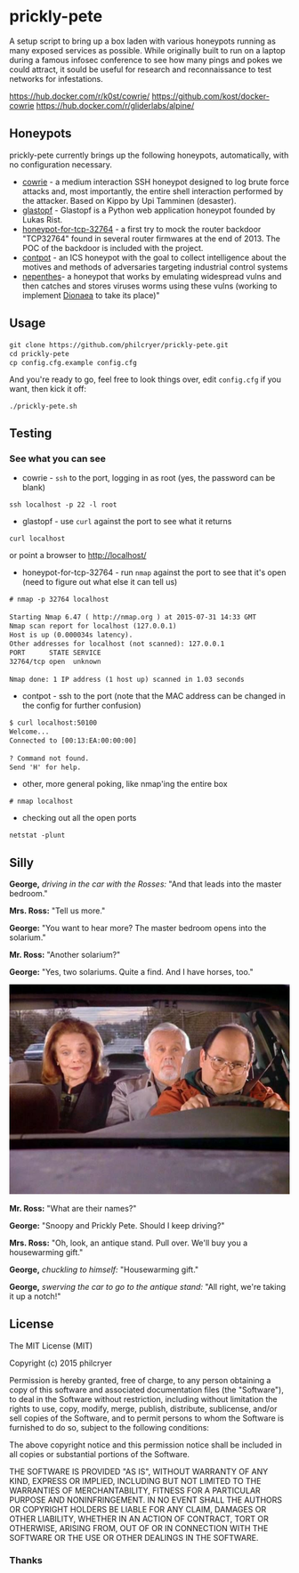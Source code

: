 # prickly-pete
A setup script to bring up a box laden with various honeypots running as many exposed services as possible. While originally built to run on a laptop during a famous infosec conference to see how many pings and pokes we could attract, it sould be useful for research and reconnaissance to test networks for infestations. 



https://hub.docker.com/r/k0st/cowrie/
https://github.com/kost/docker-cowrie
https://hub.docker.com/r/gliderlabs/alpine/

## Honeypots

prickly-pete currently brings up the following honeypots, automatically, with no configuration necessary.

* [cowrie](https://github.com/micheloosterhof/cowrie) - a medium interaction SSH honeypot designed to log brute force attacks and, most importantly, the entire shell interaction performed by the attacker. Based on Kippo by Upi Tamminen (desaster).
* [glastopf](https://github.com/mushorg/glastopf) - Glastopf is a Python web application honeypot founded by Lukas Rist.
* [honeypot-for-tcp-32764](https://github.com/knalli/honeypot-for-tcp-32764) - a first try to mock the router backdoor "TCP32764" found in several router firmwares at the end of 2013. The POC of the backdoor is included with the project.
* [contpot](https://pypi.python.org/pypi/Conpot) - an ICS honeypot with the goal to collect intelligence about the motives and methods of adversaries targeting industrial control systems
* [nepenthes](http://nepenthes.carnivore.it/)- a honeypot that works by emulating widespread vulns and then catches and stores viruses worms using these vulns (working to implement [Dionaea](http://dionaea.carnivore.it/) to take its place)"

## Usage

```
git clone https://github.com/philcryer/prickly-pete.git
cd prickly-pete
cp config.cfg.example config.cfg
```

And you're ready to go, feel free to look things over, edit `config.cfg` if you want, then kick it off:

```
./prickly-pete.sh
```

## Testing

### See what you can see

* cowrie - `ssh` to the port, logging in as root (yes, the password can be blank)

```
ssh localhost -p 22 -l root
```

* glastopf - use `curl` against the port to see what it returns 

```
curl localhost
```

or point a browser to [http://localhost/](http://localhost/)

* honeypot-for-tcp-32764 - run `nmap` against the port to see that it's open (need to figure out what else it can tell us)

```
# nmap -p 32764 localhost

Starting Nmap 6.47 ( http://nmap.org ) at 2015-07-31 14:33 GMT
Nmap scan report for localhost (127.0.0.1)
Host is up (0.000034s latency).
Other addresses for localhost (not scanned): 127.0.0.1
PORT      STATE SERVICE
32764/tcp open  unknown

Nmap done: 1 IP address (1 host up) scanned in 1.03 seconds
```

* contpot - ssh to the port (note that the MAC address can be changed in the config for further confusion)

```
$ curl localhost:50100
Welcome...
Connected to [00:13:EA:00:00:00]

? Command not found.
Send 'H' for help.
```

* other, more general poking, like nmap'ing the entire box

```
# nmap localhost
```

* checking out all the open ports

```
netstat -plunt
```

## Silly

__George,__ _driving in the car with the Rosses:_ "And that leads into the master bedroom."

__Mrs. Ross:__ "Tell us more."

__George:__ "You want to hear more? The master bedroom opens into the solarium."

__Mr. Ross:__ "Another solarium?"

__George:__ "Yes, two solariums. Quite a find. And I have horses, too."

![](src/imgs/snoopy_and_prickly_pete.jpg)

__Mr. Ross:__ "What are their names?"

__George:__ "Snoopy and Prickly Pete. Should I keep driving?"

__Mrs. Ross:__ "Oh, look, an antique stand. Pull over. We'll buy you a 
housewarming gift."

__George,__ _chuckling to himself:_ "Housewarming gift."

__George,__ _swerving the car to go to the antique stand:_ "All right, we're taking
it up a notch!"

## License

The MIT License (MIT)

Copyright (c) 2015 philcryer

Permission is hereby granted, free of charge, to any person obtaining a copy
of this software and associated documentation files (the "Software"), to deal
in the Software without restriction, including without limitation the rights
to use, copy, modify, merge, publish, distribute, sublicense, and/or sell
copies of the Software, and to permit persons to whom the Software is
furnished to do so, subject to the following conditions:

The above copyright notice and this permission notice shall be included in all
copies or substantial portions of the Software.

THE SOFTWARE IS PROVIDED "AS IS", WITHOUT WARRANTY OF ANY KIND, EXPRESS OR
IMPLIED, INCLUDING BUT NOT LIMITED TO THE WARRANTIES OF MERCHANTABILITY,
FITNESS FOR A PARTICULAR PURPOSE AND NONINFRINGEMENT. IN NO EVENT SHALL THE
AUTHORS OR COPYRIGHT HOLDERS BE LIABLE FOR ANY CLAIM, DAMAGES OR OTHER
LIABILITY, WHETHER IN AN ACTION OF CONTRACT, TORT OR OTHERWISE, ARISING FROM,
OUT OF OR IN CONNECTION WITH THE SOFTWARE OR THE USE OR OTHER DEALINGS IN THE
SOFTWARE.

### Thanks
